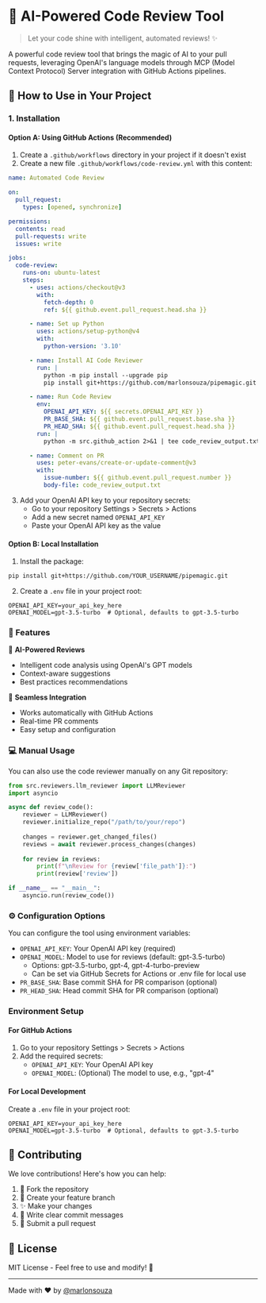 # 🤖 AI-Powered Code Review Tool

> Let your code shine with intelligent, automated reviews! ✨

A powerful code review tool that brings the magic of AI to your pull requests, leveraging OpenAI's language models through MCP (Model Context Protocol) Server integration with GitHub Actions pipelines.

## 🚀 How to Use in Your Project

### 1. Installation

#### Option A: Using GitHub Actions (Recommended)

1. Create a `.github/workflows` directory in your project if it doesn't exist
2. Create a new file `.github/workflows/code-review.yml` with this content:

```yaml
name: Automated Code Review

on:
  pull_request:
    types: [opened, synchronize]

permissions:
  contents: read
  pull-requests: write
  issues: write

jobs:
  code-review:
    runs-on: ubuntu-latest
    steps:
      - uses: actions/checkout@v3
        with:
          fetch-depth: 0
          ref: ${{ github.event.pull_request.head.sha }}

      - name: Set up Python
        uses: actions/setup-python@v4
        with:
          python-version: '3.10'

      - name: Install AI Code Reviewer
        run: |
          python -m pip install --upgrade pip
          pip install git+https://github.com/marlonsouza/pipemagic.git

      - name: Run Code Review
        env:
          OPENAI_API_KEY: ${{ secrets.OPENAI_API_KEY }}
          PR_BASE_SHA: ${{ github.event.pull_request.base.sha }}
          PR_HEAD_SHA: ${{ github.event.pull_request.head.sha }}
        run: |
          python -m src.github_action 2>&1 | tee code_review_output.txt

      - name: Comment on PR
        uses: peter-evans/create-or-update-comment@v3
        with:
          issue-number: ${{ github.event.pull_request.number }}
          body-file: code_review_output.txt
```

3. Add your OpenAI API key to your repository secrets:
   - Go to your repository Settings > Secrets > Actions
   - Add a new secret named `OPENAI_API_KEY`
   - Paste your OpenAI API key as the value

#### Option B: Local Installation

1. Install the package:
```bash
pip install git+https://github.com/YOUR_USERNAME/pipemagic.git
```

2. Create a `.env` file in your project root:
```env
OPENAI_API_KEY=your_api_key_here
OPENAI_MODEL=gpt-3.5-turbo  # Optional, defaults to gpt-3.5-turbo
```

### 🎯 Features

🧠 **AI-Powered Reviews**
- Intelligent code analysis using OpenAI's GPT models
- Context-aware suggestions
- Best practices recommendations

🔄 **Seamless Integration**
- Works automatically with GitHub Actions
- Real-time PR comments
- Easy setup and configuration

### 💻 Manual Usage

You can also use the code reviewer manually on any Git repository:

```python
from src.reviewers.llm_reviewer import LLMReviewer
import asyncio

async def review_code():
    reviewer = LLMReviewer()
    reviewer.initialize_repo("/path/to/your/repo")
    
    changes = reviewer.get_changed_files()
    reviews = await reviewer.process_changes(changes)
    
    for review in reviews:
        print(f"\nReview for {review['file_path']}:")
        print(review['review'])

if __name__ == "__main__":
    asyncio.run(review_code())
```

### ⚙️ Configuration Options

You can configure the tool using environment variables:

- `OPENAI_API_KEY`: Your OpenAI API key (required)
- `OPENAI_MODEL`: Model to use for reviews (default: gpt-3.5-turbo)
  - Options: gpt-3.5-turbo, gpt-4, gpt-4-turbo-preview
  - Can be set via GitHub Secrets for Actions or .env file for local use
- `PR_BASE_SHA`: Base commit SHA for PR comparison (optional)
- `PR_HEAD_SHA`: Head commit SHA for PR comparison (optional)

### Environment Setup

#### For GitHub Actions
1. Go to your repository Settings > Secrets > Actions
2. Add the required secrets:
   - `OPENAI_API_KEY`: Your OpenAI API key
   - `OPENAI_MODEL`: (Optional) The model to use, e.g., "gpt-4"

#### For Local Development
Create a `.env` file in your project root:
```env
OPENAI_API_KEY=your_api_key_here
OPENAI_MODEL=gpt-3.5-turbo  # Optional, defaults to gpt-3.5-turbo
```

## 🤝 Contributing

We love contributions! Here's how you can help:

1. 🍴 Fork the repository
2. 🌿 Create your feature branch
3. ✨ Make your changes
4. 📝 Write clear commit messages
5. 🚀 Submit a pull request

## 📄 License

MIT License - Feel free to use and modify! 🎉

---
Made with ❤️ by [@marlonsouza](https://github.com/marlonsouza)